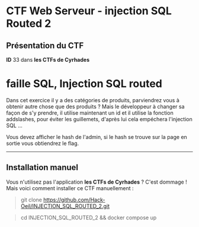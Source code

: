 # CTF Web Serveur - injection SQL Routed 2

## Présentation du CTF 
**ID** 33 dans **les CTFs de Cyrhades**


# faille SQL, Injection SQL routed
Dans cet exercice il y a des catégories de produits, parviendrez vous à obtenir autre chose que des produits ?
Mais le développeur à changer sa façon de s'y prendre, il utilise maintenant un id et il utilise la fonction addslashes, 
pour éviter les guillemets, d'après lui cela empéchera l'injection SQL ...

Vous devez afficher le hash de l'admin, si le hash se trouve sur la page en sortie vous obtiendrez le flag.

-----------

## Installation manuel
Vous n'utilisez pas l'application **les CTFs de Cyrhades** ? C'est dommage !
Mais voici comment installer ce CTF manuellement :

> git clone https://github.com/Hack-Oeil/INJECTION_SQL_ROUTED_2.git

> cd INJECTION_SQL_ROUTED_2 && docker compose up
